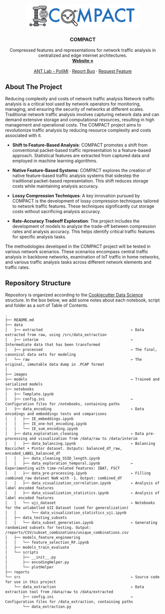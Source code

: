 <br />
<div align="center">
  <a href="https://github.com/GiovanniBaccichet/COMPACT">
    <img src="images/compact_logo.png" alt="Logo" width="370">
  </a>

<h3 align="center">COMPACT</h3>

  <p align="center">
    Compressed features and representations for network traffic analysis in centralized and edge internet architectures.
    <br />
    <a href="https://compact-prin.github.io/"><strong>Website »</strong></a>
    <br />
    <br />
    <a href="https://antlab.deib.polimi.it/">ANT Lab - PoliMI</a>
    ·
    <a href="https://github.com/GiovanniBaccichet/COMPACT/issues">Report Bug</a>
    ·
    <a href="https://github.com/GiovanniBaccichet/COMPACT/issues">Request Feature</a>
  </p>
</div>

</details>



<!-- ABOUT THE PROJECT -->
## About The Project

Reducing complexity and costs of network traffic analysis Network traffic analysis is a critical tool used by network operators for monitoring, managing, and ensuring the security of networks at different scales. Traditional network traffic analysis involves capturing network data and can demand extensive storage and computational resources, resulting in high management and operational costs. The COMPACT project aims to revolutionize traffic analysis by reducing resource complexity and costs associated with it.

- **Shift to Feature-Based Analysis**: COMPACT promotes a shift from conventional packet-based traffic representation to a feature-based approach. Statistical features are extracted from captured data and employed in machine learning algorithms.

- **Native Feature-Based Systems**: COMPACT explores the creation of native feature-based traffic analysis systems that sidestep the traditional packet-based representation. This shift reduces storage costs while maintaining analysis accuracy.

- **Lossy Compression Techniques**: A key innovation pursued by COMPACT is the development of lossy compression techniques tailored to network traffic features. These techniques significantly cut storage costs without sacrificing analysis accuracy.

- **Rate-Accuracy Tradeoff Exploration**: The project includes the development of models to analyze the trade-off between compression rates and analysis accuracy. This helps identify critical traffic features for specific analysis tasks.

The methodologies developed in the COMPACT project will be tested in various network scenarios. These scenarios encompass central traffic analysis in backbone networks, examination of IoT traffic in home networks, and various traffic analysis tasks across different network elements and traffic rates.

<!-- REPOSITORY STRUCTURE -->
## Repository Structure

Repository is organized according to the [Cookiecutter Data Science](https://github.com/drivendata/cookiecutter-data-science) structure. In the box below, we add some notes about each notebook, script and folder as a sort of Table of Contents.

```
.
├── README.md
├── data
│   ├── extracted                                        ← Data extracted from raw, using /src/data_extraction
│   ├── interim                                          ← Intermediate data that has been transformed
│   ├── processed                                        ← The final, canonical data sets for modeling
│   └── raw                                              ← The original, immutable data dump in .PCAP format
│
├── images
├── models                                               ← Trained and serialized models
├── notebooks
│   ├── Template.ipynb
│   ├── config.ini                                       ← Configuration files for /notebooks, containing paths
│   ├── data_encoding                                    ← Data encodings and embeddings tests and comparisons
│   │   ├── IE_embeddings.ipynb
│   │   ├── IE_one-hot_encoding.ipynb
│   │   └── IE_sum_encoding.ipynb
│   ├── data_exploration_cleaning                        ← Data pre-processing and visualization from /data/raw to /data/interim
│   │   ├── data_balancing.ipynb                         ← Balancing Baccichet + Pintor dataset. Outputs: balanced_df_raw, encoded_LABEL_balanced_df
│   │   ├── data_cleaning_SSID_length.ipynb
│   │   ├── data_exploration_temporal.ipynb              ← Experimenting with time-related features: IBAT, FSCT
│   │   ├── data_pre-processing.ipynb                    ← Filling combined_raw dataset NaN with -1. Output: combined_df
│   │   ├── data_visualization_correlation.ipynb         ← Analysis of label encoded features
│   │   ├── data_visualization_statistics.ipynb          ← Analysis of label encoded features
│   │   └── uji_dataset                                  ← Notebooks for the unlabelled UJI Dataset (used for generalization)
│   │       └── data_visualization_statistics_uji.ipynb
│   ├── data_testing_subsets
│   │   └── data_subset_generation.ipynb                 ← Generating randomized subsets for testing. Output: /reports/CSV/subset_combinations/unique_combinations.csv
│   ├── models_feature_engineering
│   │   └── feature_selection_RF.ipynb
│   ├── models_train_evaluate
│   └── scripts
│       ├── __init__.py
│       ├── encodingHelper.py
│       └── plotHelper
├── reports
└── src                                                  ← Source code for use in this project
    └── data_extraction                                  ← Data extraction tool from /data/raw to /data/extracted
        ├── config.ini                                   ← Configuration files for /data_extraction, containing paths
        └── data_extraction.py
```